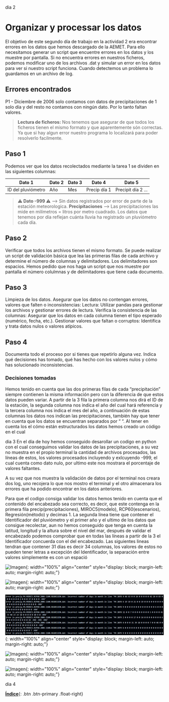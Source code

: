 dia 2

# Organizar y processar los datos

El objetivo de este segundo día de trabajo en la actividad 2 era encontrar errores en los datos que hemos descargado de la AEMET. Para ello necesitamos generar un script que encuentre errores en los datos y los muestre por pantalla. Si no encuentra errores en nuestros ficheros, podemos modificar uno de los archivos .dat y simular un error en los datos para ver si nuestro script funciona.
Cuando detectemos un problema lo guardamos en un archivo de log.

## Errores encontrados 

P1 - Diciembre de 2006 solo contamos con datos de precipitaciones de 1 solo día y del resto no contamos con ningún dato. Por lo tanto faltan valores. 

> **Lectura de ficheros:** Nos tenemos que asegurar de que todos los ficheros tienen el mismo formato y que aparentemente són correctas. Ya que si hay algun error nuestro programa lo localizará para poder resolverlo facilmente.

## Paso 1

Podemos ver que los datos recolectados mediante la tarea 1 se dividen en las siguientes columnas:

| Dato 1 | Dato 2 | Dato 3 | Dato 4 | Dato 5 |
|--------|--------|--------|--------|--------|
| ID del pluviómetro | Año | Mes | Precip día 1 | Precipit día 2 ... |

> **⚠️ Dato -999 ⚠️** --> Sin datos registrados por error de parte de la estación meteorologica.
> **Precipitaciones** --> Las precipitaciones las mide en milímetros = litros por metro cuadrado. Los datos que tenemos por día reflejan cuánta lluvia ha registrado un pluviómetro cada día.

## Paso 2
Verificar que todos los archivos tienen el mismo formato.
Se puede realizar un script de validación básica que lea las primeras filas de cada archivo y determine el número de columnas y delimitadores. Los delimitadores son espacios. 
Hemos pedido que nos haga un script que nos muestre por pantalla el número colulmnas y de delimitadores que tiene cada documento.

## Paso 3
Limpieza de los datos.
Asegurar que los datos no contengan errores, valores que falten o inconsistencias:
Lectura: Utilizar pandas para gestionar los archivos y gestionar errores de lectura.
Verifica la consistencia de las columnas: Asegurar que los datos en cada columna tienen el tipo esperado (numérico, fecha, etc.).
Gestionar valores que faltan o corruptos: Identifica y trata datos nulos o valores atípicos.

## Paso 4 

Documenta todo el proceso por si tienes que repetirlo alguna vez.
Indica qué decisiones has tomado, qué has hecho con los valores nulos y cómo has solucionado inconsistencias.

### Decisiones tomadas 

Hemos tenido en cuenta que las dos primeras filas de cada “precipitación” siempre contienen la misma información pero con la diferencia de que estos datos pueden variar. A partir de la 3 fila la primera columna nos dirá el ID de la estación, la segunda columna nos indica el año del cual hará referencia y la tercera columna nos indica el mes del año, a continuación de estas columnas los datos nos indican las precipitaciones, también hay que tener en cuenta que los datos se encuentran separados por “ “. 
Al tener en cuenta los el cómo están estructurados los datos hemos creado un código en el cual



dia 3 
En el día de hoy hemos conseguido desarollar un codigo en python con el cual conseguimos validar los datos de las precipitaciones, a su vez no muestra en el propio terminal la cantidad de archivos procesados, las líneas de estos, los valores procesados incluyendo y exlcuyendo -999, el cual cuenta como dato nulo, por ultimo este nos mostrara el porcentaje de valores faltantes.


A su vez que nos muestra la validación de datos por el terminal nos creara dos log, uno recojera lo que nos mostro el terminal y el otro almacenara los errores que ha podido encontrar en los datos anteriores.


Para que el codigo consiga validar los datos hemos tenido en cuenta que el contenido del encabezado sea correcto, es decir, que este contenga en la primera fila precip(precipitaciones), MIROC5(modelo), RCP60(escenarios), Regresión(método) y decimas 1. La segunda línea tiene que contener el Identificador del pluviómetro y el primer año y el ultimo de los datos que consigue recolectar, aun no hemos conseguido que tenga en cuenta la latitud, longitud y la altura sobre el nivel del mar, después de validar el encabezado podemos comprobar que en todas las líneas a partir de la 3 el Identificador concuerda con el del encabezado. Las siguientes lineas tendran que contener 31 días es decir 34 columnas, los valores de estos no pueden tener letras a excepción del Identificador, la separación entre valores simplemente es con un espació

![Imagen](./E02/unnamed2.png){: width="100%" align="center" style="display: block; margin-left: auto; margin-right: auto;"}

![Imagen](./E02/unnamed1.png){: width="100%" align="center" style="display: block; margin-left: auto; margin-right: auto;"}

![Imagen](./E02/unnamed.png){: width="100%" align="center" style="display: block; margin-left: auto; margin-right: auto;"}

![Imagen](./E02/unnamed3.png){: width="100%" align="center" style="display: block; margin-left: auto; margin-right: auto;"}

![Imagen](./E02/unnamed4.png){: width="100%" align="center" style="display: block; margin-left: auto; margin-right: auto;"}

dia 4





[**Índice**](../README.md){: .btn .btn-primary .float-right}


